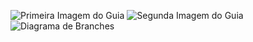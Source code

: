 ![Primeira Imagem do Guia](https://i.imgur.com/HU5n37F.jpg)
![Segunda Imagem do Guia](https://i.imgur.com/WotdZwZ.jpg) 
![Diagrama de Branches](https://i.imgur.com/gqekHjs.jpg) 

